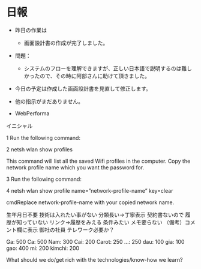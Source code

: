 # 日報
- 昨日の作業は
  - 画面設計書の作成が完了しました。



- 問題：
  - システムのフローを理解できますが、正しい日本語で説明するのは難しかったので、その時に阿部さんに助けて頂きました。

- 今日の予定は作成した画面設計書を見直して修正します。
- 他の指示がまだありません。
- WebPerforma


イニシャル


1 Run the following command:

2 netsh wlan show profiles

This command will list all the saved Wifi profiles in the computer. Copy the network profile name which you want the password for.

3 Run the following command:

4 netsh wlan show profile name=”network-profile-name” key=clear


cmdReplace network-profile-name with your copied network name.


生年月日不要
技術は入れたい事がない
分類長い→丁寧表示
契約書ないので
履歴が知っていない
リンク→履歴をみえる
条件みたい
メモ要らない
（備考）コメント欄に表示
御社の社員
テレワーク必要か？

Ga: 500
Ca: 500
Nam: 300
Cai: 200
Carot: 250
...: 250
dau: 100
gia: 100
gao: 400
mi: 200
kimchi: 200

What should we do/get rich with the technologies/know-how we learn?